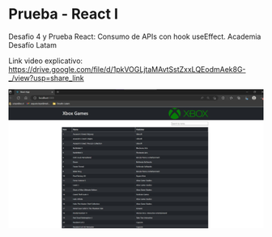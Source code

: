 # Prueba - React I
Desafio 4 y Prueba React: Consumo de APIs con hook useEffect. Academia Desafío Latam

Link video explicativo: https://drive.google.com/file/d/1pkVOGLjtaMAvtSstZxxLQEodmAek8G-_/view?usp=share_link

<img src="https://github.com/AugustoLepe/React-Desafio4-Prueba/blob/main/public/screenshot.jpg" width="800px">